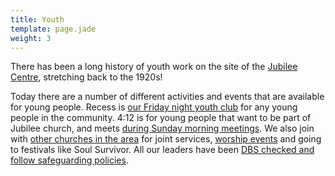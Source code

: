 ```yaml
---
title: Youth
template: page.jade
weight: 3
---
```


There has been a long history of youth work on the site of the [Jubilee Centre](/pages/find-and-contact-us/#the-jubilee-centre), stretching back to the 1920s!

Today there are a number of different activities and events that are available for young people. Recess is [our Friday night youth club](#recess) for any young people in the community. 4:12 is for young people that want to be part of Jubilee church, and meets [during Sunday morning meetings](#sundays). We also join with [other churches in the area](/pages/who-we-are/#our-connections) for joint services, [worship events](#identity) and going to festivals like Soul Survivor. All our leaders have been [DBS checked and follow safeguarding policies](/pages/what-we-do/children-and-families/#safeguarding).